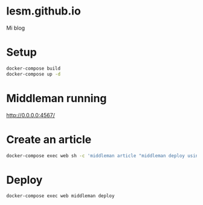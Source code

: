 # lesm.github.io

Mi blog

# Setup
```bash
docker-compose build
docker-compose up -d
```

# Middleman running
http://0.0.0.0:4567/

# Create an article
```bash
docker-compose exec web sh -c 'middleman article "middleman deploy using docker"'
```

# Deploy
```
docker-compose exec web middleman deploy
```
